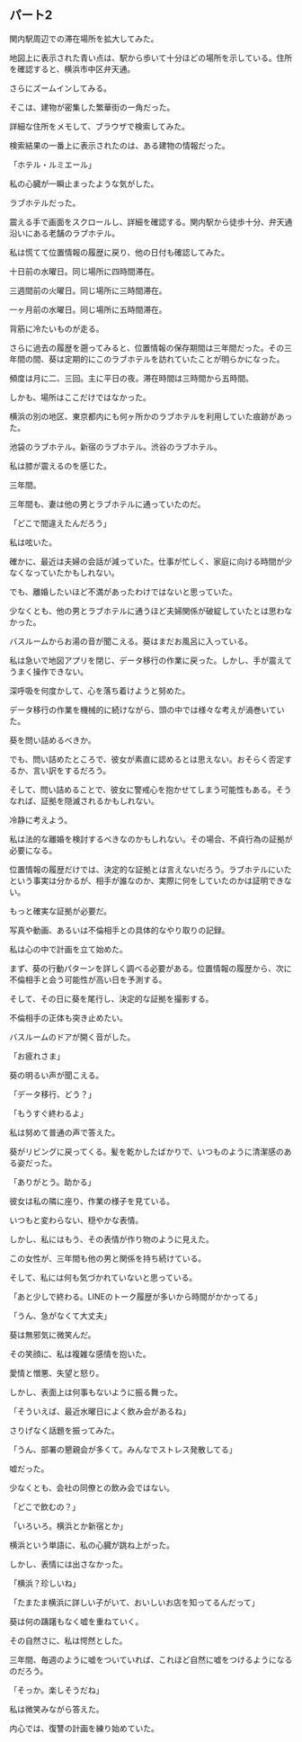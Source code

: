 ## パート2

関内駅周辺での滞在場所を拡大してみた。

地図上に表示された青い点は、駅から歩いて十分ほどの場所を示している。住所を確認すると、横浜市中区弁天通。

さらにズームインしてみる。

そこは、建物が密集した繁華街の一角だった。

詳細な住所をメモして、ブラウザで検索してみた。

検索結果の一番上に表示されたのは、ある建物の情報だった。

「ホテル・ルミエール」

私の心臓が一瞬止まったような気がした。

ラブホテルだった。

震える手で画面をスクロールし、詳細を確認する。関内駅から徒歩十分、弁天通沿いにある老舗のラブホテル。

私は慌てて位置情報の履歴に戻り、他の日付も確認してみた。

十日前の水曜日。同じ場所に四時間滞在。

三週間前の火曜日。同じ場所に三時間滞在。

一ヶ月前の水曜日。同じ場所に五時間滞在。

背筋に冷たいものが走る。

さらに過去の履歴を遡ってみると、位置情報の保存期間は三年間だった。その三年間の間、葵は定期的にこのラブホテルを訪れていたことが明らかになった。

頻度は月に二、三回。主に平日の夜。滞在時間は三時間から五時間。

しかも、場所はここだけではなかった。

横浜の別の地区、東京都内にも何ヶ所かのラブホテルを利用していた痕跡があった。

池袋のラブホテル。新宿のラブホテル。渋谷のラブホテル。

私は膝が震えるのを感じた。

三年間。

三年間も、妻は他の男とラブホテルに通っていたのだ。

「どこで間違えたんだろう」

私は呟いた。

確かに、最近は夫婦の会話が減っていた。仕事が忙しく、家庭に向ける時間が少なくなっていたかもしれない。

でも、離婚したいほど不満があったわけではないと思っていた。

少なくとも、他の男とラブホテルに通うほど夫婦関係が破綻していたとは思わなかった。

バスルームからお湯の音が聞こえる。葵はまだお風呂に入っている。

私は急いで地図アプリを閉じ、データ移行の作業に戻った。しかし、手が震えてうまく操作できない。

深呼吸を何度かして、心を落ち着けようと努めた。

データ移行の作業を機械的に続けながら、頭の中では様々な考えが渦巻いていた。

葵を問い詰めるべきか。

でも、問い詰めたところで、彼女が素直に認めるとは思えない。おそらく否定するか、言い訳をするだろう。

そして、問い詰めることで、彼女に警戒心を抱かせてしまう可能性もある。そうなれば、証拠を隠滅されるかもしれない。

冷静に考えよう。

私は法的な離婚を検討するべきなのかもしれない。その場合、不貞行為の証拠が必要になる。

位置情報の履歴だけでは、決定的な証拠とは言えないだろう。ラブホテルにいたという事実は分かるが、相手が誰なのか、実際に何をしていたのかは証明できない。

もっと確実な証拠が必要だ。

写真や動画、あるいは不倫相手との具体的なやり取りの記録。

私は心の中で計画を立て始めた。

まず、葵の行動パターンを詳しく調べる必要がある。位置情報の履歴から、次に不倫相手と会う可能性が高い日を予測する。

そして、その日に葵を尾行し、決定的な証拠を撮影する。

不倫相手の正体も突き止めたい。

バスルームのドアが開く音がした。

「お疲れさま」

葵の明るい声が聞こえる。

「データ移行、どう？」

「もうすぐ終わるよ」

私は努めて普通の声で答えた。

葵がリビングに戻ってくる。髪を乾かしたばかりで、いつものように清潔感のある姿だった。

「ありがとう。助かる」

彼女は私の隣に座り、作業の様子を見ている。

いつもと変わらない、穏やかな表情。

しかし、私にはもう、その表情が作り物のように見えた。

この女性が、三年間も他の男と関係を持ち続けている。

そして、私には何も気づかれていないと思っている。

「あと少しで終わる。LINEのトーク履歴が多いから時間がかかってる」

「うん、急がなくて大丈夫」

葵は無邪気に微笑んだ。

その笑顔に、私は複雑な感情を抱いた。

愛情と憎悪、失望と怒り。

しかし、表面上は何事もないように振る舞った。

「そういえば、最近水曜日によく飲み会があるね」

さりげなく話題を振ってみた。

「うん、部署の懇親会が多くて。みんなでストレス発散してる」

嘘だった。

少なくとも、会社の同僚との飲み会ではない。

「どこで飲むの？」

「いろいろ。横浜とか新宿とか」

横浜という単語に、私の心臓が跳ね上がった。

しかし、表情には出さなかった。

「横浜？珍しいね」

「たまたま横浜に詳しい子がいて、おいしいお店を知ってるんだって」

葵は何の躊躇もなく嘘を重ねていく。

その自然さに、私は愕然とした。

三年間、毎週のように嘘をついていれば、これほど自然に嘘をつけるようになるのだろう。

「そっか。楽しそうだね」

私は微笑みながら答えた。

内心では、復讐の計画を練り始めていた。